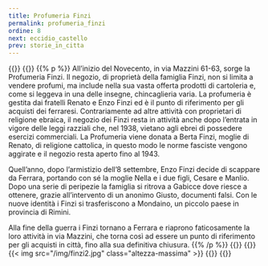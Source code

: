 ```yaml
---
title: Profumeria Finzi
permalink: profumeria_finzi
ordine: 8
next: eccidio_castello
prev: storie_in_citta
---
```

{{<row>}}
{{<column>}}
{{% p %}}
All’inizio del Novecento, in via Mazzini 61-63, sorge la Profumeria Finzi. Il negozio, di proprietà della famiglia Finzi, non si limita a vendere profumi, ma include
nella sua vasta offerta prodotti di cartoleria e, come si leggeva in una delle insegne, chincaglieria varia.
La profumeria è gestita dai fratelli Renato e Enzo Finzi ed è il punto di riferimento per gli acquisti dei ferraresi. Contrariamente ad altre attività con proprietari di
religione ebraica, il negozio dei Finzi resta in attività anche dopo l’entrata in vigore delle leggi razziali che, nel 1938, vietano agli ebrei di possedere esercizi
commerciali. La Profumeria viene donata a Berta Finzi, moglie di Renato, di religione cattolica, in questo modo le norme fasciste vengono aggirate e il negozio
resta aperto fino al 1943.

Quell’anno, dopo l’armistizio dell’8 settembre, Enzo Finzi decide di scappare da Ferrara, portando con sé la moglie Nella e i due figli, Cesare e Manlio. Dopo
una serie di peripezie la famiglia si ritrova a Gabicce dove riesce a ottenere, grazie all’intervento di un anonimo Giusto, documenti falsi. Con le nuove identità i
Finzi si trasferiscono a Mondaino, un piccolo paese in provincia di Rimini.

Alla fine della guerra i Finzi tornano a Ferrara e riaprono faticosamente la loro attività in via Mazzini, che torna così ad essere un punto di riferimento per gli
acquisti in città, fino alla sua definitiva chiusura.
{{% /p %}}
{{</column>}}
{{<column>}}
{{< img src="/img/finzi2.jpg" class="altezza-massima" >}}
{{</column>}}
{{</row>}}